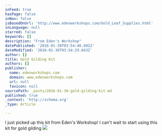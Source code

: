 ```yaml
---
inFeed: true
hasPage: false
inNav: false
isBasedOnUrl: 'http://www.edenworkshops.com/Gold_Leaf_Supplies.html'
inLanguage: null
starred: false
keywords: []
description: "From Eden's Workshop"
datePublished: '2016-01-30T03:54:46.601Z'
dateModified: '2016-01-30T03:54:29.043Z'
author: []
title: Gold Gilding Kit
authors: []
publisher:
  name: edenworkshops.com
  domain: www.edenworkshops.com
  url: null
  favicon: null
sourcePath: _posts/2016-01-30-gold-gilding-kit.md
published: true
_context: 'http://schema.org'
_type: Article

---
```

I just picked up this kit from Eden's Workshop! I can't wait to start using this kit for gold gilding
![](http://www.edenworkshops.com/images/gildings-box.jpg)